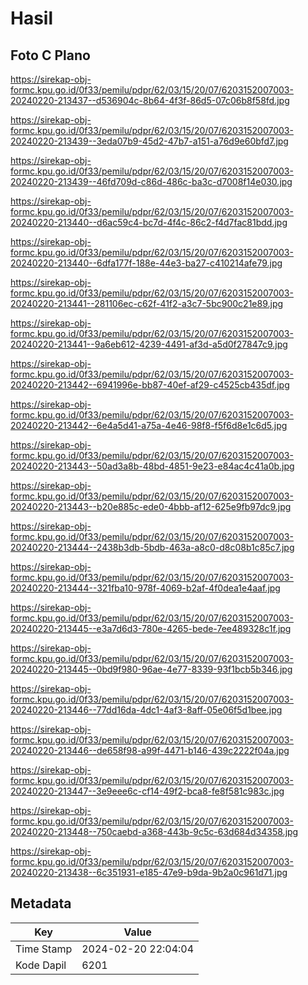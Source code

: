 # Hasil

## Foto C Plano

https://sirekap-obj-formc.kpu.go.id/0f33/pemilu/pdpr/62/03/15/20/07/6203152007003-20240220-213437--d536904c-8b64-4f3f-86d5-07c06b8f58fd.jpg

https://sirekap-obj-formc.kpu.go.id/0f33/pemilu/pdpr/62/03/15/20/07/6203152007003-20240220-213439--3eda07b9-45d2-47b7-a151-a76d9e60bfd7.jpg

https://sirekap-obj-formc.kpu.go.id/0f33/pemilu/pdpr/62/03/15/20/07/6203152007003-20240220-213439--46fd709d-c86d-486c-ba3c-d7008f14e030.jpg

https://sirekap-obj-formc.kpu.go.id/0f33/pemilu/pdpr/62/03/15/20/07/6203152007003-20240220-213440--d6ac59c4-bc7d-4f4c-86c2-f4d7fac81bdd.jpg

https://sirekap-obj-formc.kpu.go.id/0f33/pemilu/pdpr/62/03/15/20/07/6203152007003-20240220-213440--6dfa177f-188e-44e3-ba27-c410214afe79.jpg

https://sirekap-obj-formc.kpu.go.id/0f33/pemilu/pdpr/62/03/15/20/07/6203152007003-20240220-213441--281106ec-c62f-41f2-a3c7-5bc900c21e89.jpg

https://sirekap-obj-formc.kpu.go.id/0f33/pemilu/pdpr/62/03/15/20/07/6203152007003-20240220-213441--9a6eb612-4239-4491-af3d-a5d0f27847c9.jpg

https://sirekap-obj-formc.kpu.go.id/0f33/pemilu/pdpr/62/03/15/20/07/6203152007003-20240220-213442--6941996e-bb87-40ef-af29-c4525cb435df.jpg

https://sirekap-obj-formc.kpu.go.id/0f33/pemilu/pdpr/62/03/15/20/07/6203152007003-20240220-213442--6e4a5d41-a75a-4e46-98f8-f5f6d8e1c6d5.jpg

https://sirekap-obj-formc.kpu.go.id/0f33/pemilu/pdpr/62/03/15/20/07/6203152007003-20240220-213443--50ad3a8b-48bd-4851-9e23-e84ac4c41a0b.jpg

https://sirekap-obj-formc.kpu.go.id/0f33/pemilu/pdpr/62/03/15/20/07/6203152007003-20240220-213443--b20e885c-ede0-4bbb-af12-625e9fb97dc9.jpg

https://sirekap-obj-formc.kpu.go.id/0f33/pemilu/pdpr/62/03/15/20/07/6203152007003-20240220-213444--2438b3db-5bdb-463a-a8c0-d8c08b1c85c7.jpg

https://sirekap-obj-formc.kpu.go.id/0f33/pemilu/pdpr/62/03/15/20/07/6203152007003-20240220-213444--321fba10-978f-4069-b2af-4f0dea1e4aaf.jpg

https://sirekap-obj-formc.kpu.go.id/0f33/pemilu/pdpr/62/03/15/20/07/6203152007003-20240220-213445--e3a7d6d3-780e-4265-bede-7ee489328c1f.jpg

https://sirekap-obj-formc.kpu.go.id/0f33/pemilu/pdpr/62/03/15/20/07/6203152007003-20240220-213445--0bd9f980-96ae-4e77-8339-93f1bcb5b346.jpg

https://sirekap-obj-formc.kpu.go.id/0f33/pemilu/pdpr/62/03/15/20/07/6203152007003-20240220-213446--77dd16da-4dc1-4af3-8aff-05e06f5d1bee.jpg

https://sirekap-obj-formc.kpu.go.id/0f33/pemilu/pdpr/62/03/15/20/07/6203152007003-20240220-213446--de658f98-a99f-4471-b146-439c2222f04a.jpg

https://sirekap-obj-formc.kpu.go.id/0f33/pemilu/pdpr/62/03/15/20/07/6203152007003-20240220-213447--3e9eee6c-cf14-49f2-bca8-fe8f581c983c.jpg

https://sirekap-obj-formc.kpu.go.id/0f33/pemilu/pdpr/62/03/15/20/07/6203152007003-20240220-213448--750caebd-a368-443b-9c5c-63d684d34358.jpg

https://sirekap-obj-formc.kpu.go.id/0f33/pemilu/pdpr/62/03/15/20/07/6203152007003-20240220-213438--6c351931-e185-47e9-b9da-9b2a0c961d71.jpg


## Metadata

| Key        | Value               |
| ---------- | ------------------- |
| Time Stamp | 2024-02-20 22:04:04 |
| Kode Dapil | 6201                |



